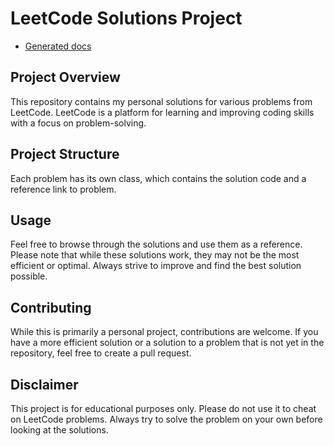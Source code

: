 # LeetCode Solutions Project

- [Generated docs](https://deepwiki.com/bodyangug/leetcode-solutions)

## Project Overview

This repository contains my personal solutions for various problems from LeetCode. LeetCode is a platform for learning
and improving coding skills with a focus on problem-solving.

## Project Structure

Each problem has its own class, which contains the solution code and a reference link to problem.

## Usage

Feel free to browse through the solutions and use them as a reference. Please note that while these solutions work, they
may not be the most efficient or optimal. Always strive to improve and find the best solution possible.

## Contributing

While this is primarily a personal project, contributions are welcome. If you have a more efficient solution or a
solution to a problem that is not yet in the repository, feel free to create a pull request.

## Disclaimer

This project is for educational purposes only. Please do not use it to cheat on LeetCode problems. Always try to solve
the problem on your own before looking at the solutions.
